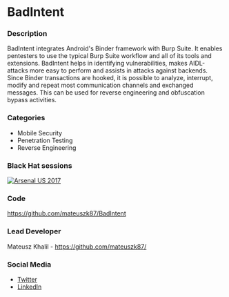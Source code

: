 # BadIntent

### Description
BadIntent integrates Android's Binder framework with Burp Suite. It enables pentesters to use the typical Burp Suite workflow and all of its tools and extensions. BadIntent helps in identifying vulnerabilities, makes AIDL-attacks more easy to perform and assists in attacks against backends. Since Binder transactions are hooked, it is possible to analyze, interrupt, modify and repeat most communication channels and exchanged messages. This can be used for reverse engineering and obfuscation bypass activities. 

### Categories
* Mobile Security
* Penetration Testing
* Reverse Engineering

### Black Hat sessions
[![Arsenal US 2017](https://rawgit.com/toolswatch/badges/master/arsenal/2017.svg)](https://www.blackhat.com/us-17/arsenal/schedule/#badintent---integrating-android-with-burp-8044)

 
### Code 
https://github.com/mateuszk87/BadIntent

### Lead Developer
Mateusz Khalil - https://github.com/mateuszk87/

### Social Media 
* [Twitter](https://twitter.com/mateuszk87)
* [LinkedIn](https://linkedin.com/in/mateusz-khalil-2bb885a0)
        
              
